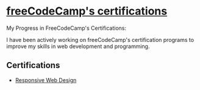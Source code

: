 # [freeCodeCamp's certifications](https://www.freecodecamp.org/learn)

My Progress in FreeCodeCamp's Certifications:

I have been actively working on freeCodeCamp's certification programs to improve my skills in web development and programming. 

## Certifications

- [Responsive Web Design](Responsive-Web-Design)


